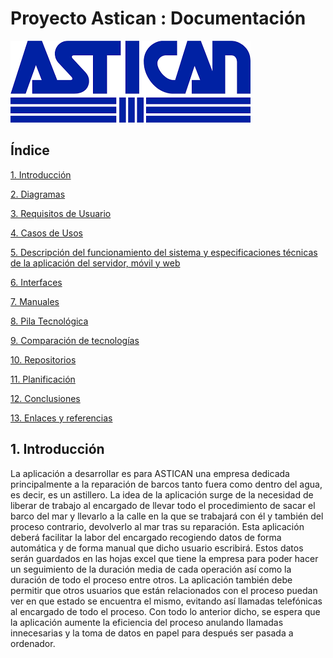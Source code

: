 # Proyecto Astican : Documentación
![Logo Astican](img/asticanlogo.png)

## Índice
[1. Introducción](#idIntroduccion)

[2. Diagramas](#idDiagramas)

[3. Requisitos de Usuario](#idReqUsu)

[4. Casos de Usos](#idCasosDeUso)

[5. Descripción del funcionamiento del sistema y especificaciones técnicas de la aplicación del servidor, móvil y web](#idDescripcion)

[6. Interfaces](#idInterfaces)

[7. Manuales](#idManuales)

[8. Pila Tecnológica](#idPilaTecnologica)

[9. Comparación de tecnologías](#idComparacionTecnologias)

[10. Repositorios](#idRepositorios)

[11. Planificación](#idPlanificación)

[12. Conclusiones](#idConclusiones)

[13. Enlaces  y referencias](#idEnlaceReferencias)

## 1. Introducción<a name="idIntroduccion"></a>

La aplicación a desarrollar es para ASTICAN una empresa dedicada principalmente a la reparación de barcos tanto fuera como dentro del agua, es decir, es un astillero.
La idea de la aplicación surge de la necesidad de liberar de trabajo al encargado de llevar todo el procedimiento de sacar el barco del mar y llevarlo a la calle en la que se trabajará con él y también del proceso contrario, devolverlo al mar tras su reparación.
Esta aplicación deberá facilitar la labor del encargado recogiendo datos de forma automática y de forma manual que dicho usuario escribirá. Estos datos serán guardados en las hojas excel que tiene la empresa para poder hacer un seguimiento de la duración media de cada operación así como la duración de todo el proceso entre otros.
La aplicación también debe permitir que otros usuarios que están relacionados con el proceso puedan ver en que estado se encuentra el mismo, evitando así llamadas telefónicas al encargado de todo el proceso. Con todo lo anterior dicho, se espera que la aplicación aumente la eficiencia del proceso anulando llamadas innecesarias y la toma de datos en papel para después ser pasada a ordenador.
